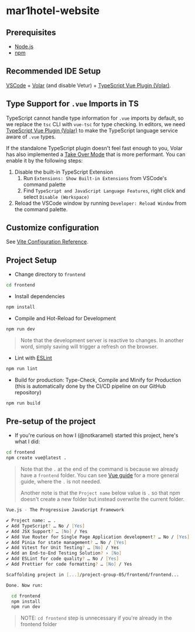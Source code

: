 # mar1hotel-website

## Prerequisites
- [Node.js](https://nodejs.org/en/download) 
- [npm](https://www.npmjs.com/) 

## Recommended IDE Setup

[VSCode](https://code.visualstudio.com/) + [Volar](https://marketplace.visualstudio.com/items?itemName=Vue.volar) (and disable Vetur) + [TypeScript Vue Plugin (Volar)](https://marketplace.visualstudio.com/items?itemName=Vue.vscode-typescript-vue-plugin).

## Type Support for `.vue` Imports in TS

TypeScript cannot handle type information for `.vue` imports by default, so we replace the `tsc` CLI with `vue-tsc` for type checking. In editors, we need [TypeScript Vue Plugin (Volar)](https://marketplace.visualstudio.com/items?itemName=Vue.vscode-typescript-vue-plugin) to make the TypeScript language service aware of `.vue` types.

If the standalone TypeScript plugin doesn't feel fast enough to you, Volar has also implemented a [Take Over Mode](https://github.com/johnsoncodehk/volar/discussions/471#discussioncomment-1361669) that is more performant. You can enable it by the following steps:

1. Disable the built-in TypeScript Extension
    1) Run `Extensions: Show Built-in Extensions` from VSCode's command palette
    2) Find `TypeScript and JavaScript Language Features`, right click and select `Disable (Workspace)`
2. Reload the VSCode window by running `Developer: Reload Window` from the command palette.

## Customize configuration

See [Vite Configuration Reference](https://vitejs.dev/config/).

## Project Setup
- Change directory to `frontend`
```sh
cd frontend
```
- Install dependencies
```sh
npm install
```
- Compile and Hot-Reload for Development
```sh
npm run dev
```
> Note that the development server is reactive to changes. In another word, simply saving will trigger a refresh on the browser.

- Lint with [ESLint](https://eslint.org/)
```sh
npm run lint
```

- Build for production: Type-Check, Compile and Minify for Production (this is automatically done by the CI/CD pipeline on our GitHub repository)
```sh
npm run build
```

## Pre-setup of the project
- If you're curious on how I (@notkaramel) started this project, here's what I did:
```sh
cd frontend
npm create vue@latest .
```
> Note that the `.` at the end of the command is because we already have a `frontend` folder. You can see [Vue guide](https://vuejs.org/guide/quick-start.html#creating-a-vue-application) for a more general guide, where the `.` is not needed.
> 
> Another note is that the `Project name` below value is `.` so that npm doesn't create a new folder but instead overwrite the current folder.
```zsh
Vue.js - The Progressive JavaScript Framework

✔ Project name: … .
✔ Add TypeScript? … No / [Yes]
✔ Add JSX Support? … [No] / Yes
✔ Add Vue Router for Single Page Application development? … No / [Yes]
✔ Add Pinia for state management? … No / [Yes]
✔ Add Vitest for Unit Testing? … [No] / Yes
✔ Add an End-to-End Testing Solution? › [No]
✔ Add ESLint for code quality? … No / [Yes]
✔ Add Prettier for code formatting? … [No] / Yes

Scaffolding project in [...]/project-group-05/frontend/frontend...

Done. Now run:

  cd frontend
  npm install
  npm run dev
```
> NOTE: `cd frontend` step is unnecessary if you're already in the frontend folder